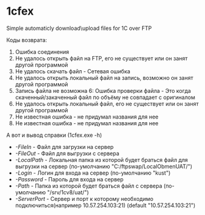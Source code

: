 # 1cfex
Simple automaticly download\upload files for 1C over FTP

Коды возврата:  
1. Ошибка соединения  
2. Не удалось открыть файл на FTP, его не существует или он занят другой программой  
3. Не удалось скачать файл - Сетевая ошибка  
4. Не удалось открыть локальный файл на запись, возможно он занят другой программой
5. Запись файла не возможна
6: Ошибка проверки файла - Это когда скаченный/закаченный файл по объёму не совпадает с оригиналом
7. Не удалось открыть локальный файл, его не существует или он занят другой программой
8. Не известная ошибка - не придумал названия для нее
9. Не известная ошибка - не придумал названия для нее

А вот и вывод справки (1cfex.exe -h)  
- *-FileIn*  - Файл для загрузки на сервер
- *-FileOut*  - Файл для выгрузки с сервера
- *-LocalPath* - Локальная папка из которой будет браться файл для выгрузки на сервер (по-умолчанию "C:/ftpswap/LocalObmenUAT/")
- *-Login* - Логин для входа на сервер (по-умолчанию "kust")
- *-Password* - Пароль для входа на сервер
- *-Path* - Папка из которой будет браться файл с сервера (по-умолчанию "/srv/1cv8/uat/")
- *-ServerPort* - Сервер и порт к которому необходимо подключиться(например 10.57.254.103:21) (default "10.57.254.103:21")
